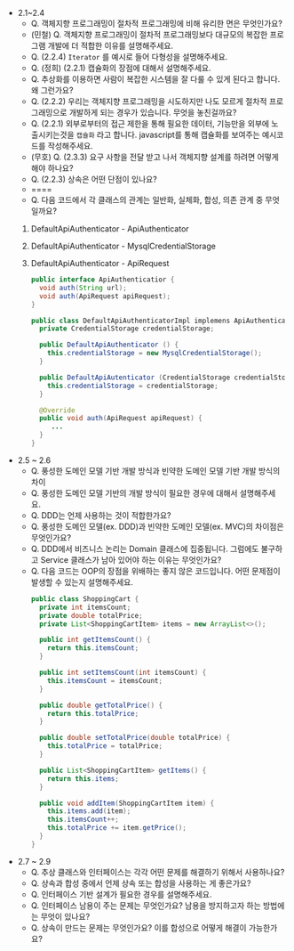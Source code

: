- 2.1~2.4
  - Q. 객체지향 프로그래밍이 절차적 프로그래밍에 비해 유리한 면은 무엇인가요?
  - (민철) Q. 객체지향 프로그래밍이 절차적 프로그래밍보다 대규모의 복잡한 프로그램 개발에 더 적합한 이유를 설명해주세요.
  - Q. (2.2.4) `Iterator` 를 예시로 들어 다형성을 설명해주세요.
  - Q. (정희) (2.2.1) 캡슐화의 장점에 대해서 설명해주세요.
  - Q. 추상화를 이용하면 사람이 복잡한 시스템을 잘 다룰 수 있게 된다고 합니다. 왜 그런가요?
  - Q. (2.2.2) 우리는 객체지향 프로그래밍을 시도하지만 나도 모르게 절차적 프로그래밍으로 개발하게 되는 경우가 있습니다. 무엇을 놓친걸까요?
  - Q. (2.2.1) 외부로부터의 접근 제한을 통해 필요한 데이터, 기능만을 외부에 노출시키는것을 `캡슐화` 라고 합니다. javascript를 통해 캡슐화를 보여주는 예시코드를 작성해주세요.
  - (무호) Q. (2.3.3) 요구 사항을 전달 받고 나서 객체지향 설계를 하려면 어떻게 해야 하나요?
  - Q. (2.2.3) 상속은 어떤 단점이 있나요?
  - ====
  - Q. 다음 코드에서 각 클래스의 관계는 일반화, 실체화, 합성, 의존 관계 중 무엇일까요?
  1. DefaultApiAuthenticator - ApiAuthenticator
  2. DefaultApiAuthenticator - MysqlCredentialStorage
  3. DefaultApiAuthenticator - ApiRequest

     ```java
     public interface ApiAuthenticatior {
       void auth(String url);
       void auth(ApiRequest apiRequest);
     }

     public class DefaultApiAuthenticatorImpl implemens ApiAuthenticator {
       private CredentialStorage credentialStorage;

       public DefaultApiAuthenticator () {
         this.credentialStorage = new MysqlCredentialStorage();
       }

       public DefaultApiAutenticator (CredentialStorage credentialStorage) {
         this.credentialStorage = credentialStorage;
       }

       @Override
       public void auth(ApiRequest apiRequest) {
          ...
       }
     }
     ```
- 2.5 ~ 2.6
  - Q. 풍성한 도메인 모델 기반 개발 방식과 빈약한 도메인 모델 기반 개발 방식의 차이
  - Q. 풍성한 도메인 모델 기반의 개발 방식이 필요한 경우에 대해서 설명해주세요.
  - Q. DDD는 언제 사용하는 것이 적합한가요?
  - Q. 풍성한 도메인 모델(ex. DDD)과 빈약한 도메인 모델(ex. MVC)의 차이점은 무엇인가요?
  - Q. DDD에서 비즈니스 논리는 Domain 클래스에 집중됩니다. 그럼에도 불구하고 Service 클래스가 남아 있어야 하는 이유는 무엇인가요?
  - Q. 다음 코드는 OOP의 장점을 위배하는 좋지 않은 코드입니다. 어떤 문제점이 발생할 수 있는지 설명해주세요.
    ```java
    public class ShoppingCart {
      private int itemsCount;
      private double totalPrice;
      private List<ShoppingCartItem> items = new ArrayList<>();

      public int getItemsCount() {
        return this.itemsCount;
      }

      public int setItemsCount(int itemsCount) {
        this.itemsCount = itemsCount;
      }

      public double getTotalPrice() {
        return this.totalPrice;
      }

      public double setTotalPrice(double totalPrice) {
        this.totalPrice = totalPrice;
      }

      public List<ShoppingCartItem> getItems() {
        return this.items;
      }

      public void addItem(ShoppingCartItem item) {
        this.items.add(item);
        this.itemsCount++;
        this.totalPrice += item.getPrice();
      }
    }
    ```
- 2.7 ~ 2.9
  - Q. 추상 클래스와 인터페이스는 각각 어떤 문제를 해결하기 위해서 사용하나요?
  - Q. 상속과 합성 중에서 언제 상속 또는 합성을 사용하는 게 좋은가요?
  - Q. 인터페이스 기반 설계가 필요한 경우를 설명해주세요.
  - Q. 인터페이스 남용이 주는 문제는 무엇인가요? 남용을 방지하고자 하는 방법에는 무엇이 있나요?
  - Q. 상속이 만드는 문제는 무엇인가요? 이를 합성으로 어떻게 해결이 가능한가요?
